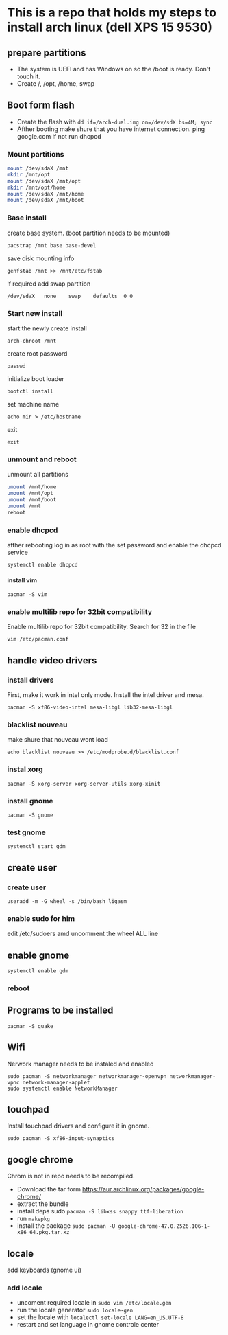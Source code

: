 # This is a repo that holds my steps to install arch linux (dell XPS 15 9530) 

## prepare partitions
* The system is UEFI and has Windows on so the /boot is ready. Don't touch it.
* Create /, /opt, /home, swap

## Boot form flash
* Create the flash with ```dd if=/arch-dual.img on=/dev/sdX bs=4M; sync```
* Afther booting make shure that you have internet connection. ping google.com if not run dhcpcd

### Mount partitions
```bash
mount /dev/sdaX /mnt
mkdir /mnt/opt
mount /dev/sdaX /mnt/opt
mkdir /mnt/opt/home
mount /dev/sdaX /mnt/home
mount /dev/sdaX /mnt/boot
```
### Base install
create base system. (boot partition needs to be mounted)
```
pacstrap /mnt base base-devel
```
save disk mounting info
```
genfstab /mnt >> /mnt/etc/fstab
```
if required add swap partition
```
/dev/sdaX   none    swap    defaults  0 0
```

### Start new install
start the newly create install
```
arch-chroot /mnt
```
create root password 
```
passwd
```
initialize boot loader
```
bootctl install
```
set machine name
```
echo mir > /etc/hostname
```
exit 
```
exit
```
 
### unmount and reboot
unmount all partitions 
```bash  
umount /mnt/home
umount /mnt/opt
umount /mnt/boot
umount /mnt
reboot
```

### enable dhcpcd
afther rebooting log in as root with the set password and enable the dhcpcd service
```
systemctl enable dhcpcd
```
#### install vim 
```pacman -S vim```

### enable multilib repo for 32bit compatibility
Enable multilib repo for 32bit compatibility. Search for 32 in the file
```
vim /etc/pacman.conf
```

## handle video drivers
### install drivers
First, make it work in intel only mode. Install the intel driver and mesa.
```
pacman -S xf86-video-intel mesa-libgl lib32-mesa-libgl
```
### blacklist nouveau
make shure that nouveau wont load
```
echo blacklist nouveau >> /etc/modprobe.d/blacklist.conf
```

### instal xorg
```
pacman -S xorg-server xorg-server-utils xorg-xinit
```

### install gnome
```
pacman -S gnome
```
### test gnome
```
systemctl start gdm
```

## create user
### create user
```
useradd -m -G wheel -s /bin/bash ligasm
```
### enable sudo for him
edit /etc/sudoers amd uncomment the wheel ALL line

## enable gnome
```
systemctl enable gdm
```
### reboot

## Programs to be installed
```
pacman -S guake 
```

## Wifi
Nerwork manager needs to be instaled and enabled
```
sudo pacman -S networkmanager networkmanager-openvpn networkmanager-vpnc network-manager-applet
sudo systemctl enable NetworkManager
```

## touchpad
Install touchpad drivers and configure it in gnome.
```
sudo pacman -S xf86-input-synaptics
```

## google chrome
Chrom is not in repo needs to be recompiled. 
* Download the tar form https://aur.archlinux.org/packages/google-chrome/
* extract the bundle
* install deps sudo ```pacman -S libxss snappy ttf-liberation```
* run ```makepkg```
* install the package ```sudo pacman -U google-chrome-47.0.2526.106-1-x86_64.pkg.tar.xz```

## locale
add keyboards (gnome ui)
### add locale
* uncoment required locale in ```sudo vim /etc/locale.gen```
* run the locale generator ```sudo locale-gen```
* set the locale with ```localectl set-locale LANG=en_US.UTF-8```
* restart and set language in gnome controle center
